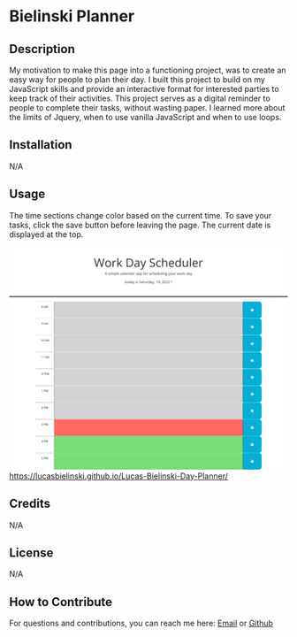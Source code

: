 # Bielinski Planner

## Description

My motivation to make this page into a functioning project, was to create an easy way for people to plan their day. I built this project to build on my JavaScript skills and provide an interactive format for interested parties to keep track of their activities. This project serves as a digital reminder to people to complete their tasks, without wasting paper. I learned more about the limits of Jquery, when to use vanilla JavaScript and when to use loops.

## Installation

N/A

## Usage

The time sections change color based on the current time. To save your tasks, click the save button before leaving the page. The current date is displayed at the top. 

![image of project](./assets/images/screen.png)
https://lucasbielinski.github.io/Lucas-Bielinski-Day-Planner/

## Credits

N/A

## License

N/A

## How to Contribute

For questions and contributions, you can reach me here:
[Email](mailto:bielinskilucas@gmail.com)
or
[Github](https://github.com/LucasBielinski)


